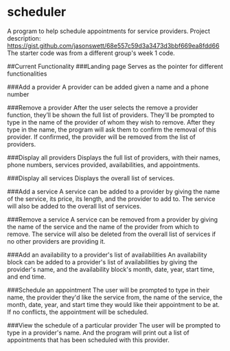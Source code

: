 # scheduler

A program to help schedule appointments for service providers.
Project description: https://gist.github.com/jasonswett/68e557c59d3a3473d3bbf669ea8fdd66
The starter code was from a different group's week 1 code.

##Current Functionality
###Landing page
Serves as the pointer for different functionalities

###Add a provider
A provider can be added given a name and a phone number

###Remove a provider
After the user selects the remove a provider function, they’ll be shown the full list of providers.
They'll be prompted to type in the name of the provider of whom they wish to remove.
After they type in the name, the program will ask them to confirm the removal of this provider.
If confirmed, the provider will be removed from the list of providers.

###Display all providers
Displays the full list of providers, with their names, phone numbers, services provided, availabilities, and appointments.

###Display all services
Displays the overall list of services.

###Add a service
A service can be added to a provider by giving the name of the service, its price, its length, and the provider to add to.
The service will also be added to the overall list of services.

###Remove a service
A service can be removed from a provider by giving the name of the service and the name of the provider from which to remove.
The service will also be deleted from the overall list of services if no other providers are providing it.

###Add an availability to a provider's list of availabilities
An availability block can be added to a provider's list of availabilities by giving the provider's name, and the availability block's month, date, year, start time, and end time.

###Schedule an appointment
The user will be prompted to type in their name, the provider they'd like the service from, the name of the service, the month, date, year, and start time they would like their appointment to be at.
If no conflicts, the appointment will be scheduled.

###View the schedule of a particular provider
The user will be prompted to type in a provider's name. And the program will print out a list of appointments that has been scheduled with this provider.
